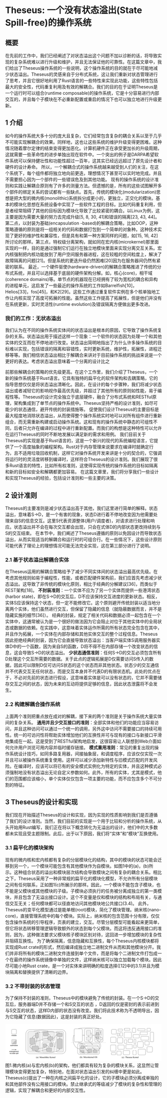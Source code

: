 # Theseus: 一个没有状态溢出(State Spill-free)的操作系统
 

## 概要
在先前的工作中，我们已经阐述了对状态溢出这个问题不加以诊断的话，将导致实现的复杂系统难以进行升级和维护，并且无法保证他的可靠性。在这篇文章中，我们给出了Theseus操作系统的一些说明，这个操作系统的目的就在于尽可能地减少状态溢出。Theseus的灵感来自于分布式系统，这让我们重新对状态管理进行了思考，并且它很好地利用了Rust语言的一些特性来实现此功能，这些特性包括最大的安全性，代码重复利用及有效的解耦合。我们的目的在于证明Theseus是一个运行时可以组合(runtime composable)的操作系统，它是十分容易进行内部交互的，并且每个子模块在不必重新配置或重启的情况下也可以独立地进行升级更新。

## 1 介绍
如今的操作系统大多十分的庞大且复杂，它们经常包含复杂的耦合关系以至于几乎不可能实现解耦合的效果。同样地，这也让这些系统的维护升级变得更困难。这种情况随着摩尔定律的结束变得更加恶化。计算机硬件正在承受更加长的升级周期，这就需要一些革命性的进步单独出现在软件中。一个突出的例子是DARPA希望软件系统可以保持健壮性和功能性超过一百年，这其实已经远远超过了原先设计者和硬件的设计寿命。
所以，一个解耦合式的操作系统越来越受到人们的关注，在这个系统下，每个组件都将独立地向前更迭，理想情况下甚至可以实时地完成。并且不需要担心因为一个部件的一些错误危及到其他功能。
现有的操作系统的设计准则和实践让解耦合原则有了许多的测量方法。但遗憾的是，所有的这些试图解开多个部件的绑定关系的尝试都有一些缺点。首先，传统的模块化(modularization)思想是把大型的微内核(monolithic)系统拆分成更小的，更独立，正交化的模块。基本的模块化思想在系统设备中实现了一些软件工程的目标。比如代码重复利用，但是者经常阻碍了其他的目标因为模块化导致了比较紧密的耦合。以Linux为例，这主要是因为需要大量的努力去完成升级[5, 8, 30, 41]和错误的隔离[23, 43, 44]。第二点，以封装为基础(encapsulation
-based)的解耦合策略，比如OOP，这种策略遵循的原则是将一组相关的代码和数据打包到一个简单的对象种。这种技术实现了更好的维护性和兼容性，但是具有和第一种方案同样的问题，如[15, 16, 42]所讨论的那样。第三点，特权级分离架构，就如同在宏内核(microkernel)那里面实现的一样，目的是通过强制它们运行在独立地模块里面来实现分离交互关系。宏内核强制把内核功能放到了用户空间服务器进程，这在较粗的空间粒度上，解决了故障隔离的问题[21]。但是系统的更迭升级仍然困难[20]因为在服务器间仍然有紧密的联系。
最近，一个硬件驱使(hardware-driven)的解耦合策略推进了传统的分布式系统，并且可以选择基于底层的硬件架构分解。如，核心(core)，相干域(coherence domains)等。单节点的机器现在已经拥有了较为宽松的耦合和异构的进程单元，这启发了一些最近的操作系统的工作如Barrelfish[10]，Helios[33]，fos[45]，和K2[29]。这些工作通过重复软件实例在多个核单独地工作让内核实现了高度可拓展的性能。虽然这些工作提高了拓展性，但是他们并没有在系统更新，实时灵活性(runtime evolution)及错误隔离方便做出更多改进。

### 我们的工作：无状态溢出
我们认为在不同的操作系统实体间的状态溢出是根本的原因，它导致了操作系统复杂的关系。状态溢出用于描述这样一个现象：一个软件的状态因为处理一个和其他实体的交互而在不停地进行改变。状态溢出简明地指出了为什么许多操作系统的目标难以实现，包括错误的隔离和容错性，实时更新系统，维护性，拓展性，进程迁移等等。我们相信状态溢出相比于解耦合来讲对于目前操作系统的挑战来说是一个更好的表达。考虑状态溢出意味着一个分离的设计比之
 
前那些解耦合的策略的优先级更高。在这个工作里，我们介绍了Theseus，一个新的操作系统基于Rust语言。它具有独特的扁平化的软件架构和去耦策略，它的指导思想仅仅是将状态溢出清晰化。因此，在设计的每个步骤种，我们将减少状态溢出或者减轻它的影响视作最高优先级，并超过了其他所有的原则如性能，易于编程性等。Theseus的设计完全独立于底层硬件，融合了分布式系统和RESTful原理，架构集成到了单节点的操作系统中。Theseus坚持严格的设计准则，如尽可能少的状态通信，避开传统的封装措施等。
促使我们设计Theseus的主要目标是最大程度地消除状态溢出，从而使得整个操作系统实时地可以对所有组件进行重新组合，而无需重新构建或启动操作系统。这和现有的操作系统中静态的可组性不同，后者只允许在编译的过程中进行重新配置。而我们的构想是这种特性可以允许在运行Theseus的同时不断地发展以满足新的需求和用例。
我们目前关于Theseus的实现是基于Rust语言的，这是一个新兴的现代的系统编程语言，它提供了一个高度抽象的编程架构。Rust对于内存管理来说要求在编译时就确定行为，且不适用垃圾回收机制，这样它对操作系统开发来讲是十分的契合的，它强调将运行时的灵活度转移到编译时，这样符合Theseus的设计准则。我们展现了很多Rust语言的特性，比如所有权准则，这使得实现传统的操作系统的目标如隔离和新的目标如安全和解耦都更加容易。
在这篇文章里，我们将分享我们一些设计和实现Theseus的经验，包括设计准则和一些主要的决策。

## 2 设计准则
Theseus的主要准则是减少状态溢出高于其他，我们这里进行简单的解释。状态溢出，意味着S->D，是一个有害的现象，状态D进行着不停地改变因为他需要处理来自S的信息交互。这里S代表资源整体(用户/调度者)，对请求进行处理和响应。状态溢出并不会在每次交互都会出现，只会在式体D的内部状态更改持续到与S的交互结束。
在本节中，我们阐述了Theseus遵循的原则以免因设计而导致状态溢出，从而实现适当的解耦合和运行时的可组合行。在一些情况下，这些设计原则可能代表了理论上的理想情况可能无法完全实现，这在第三部分进行了说明。
### 2.1 基于状态溢出解耦合实体
在Theseus运用的解耦合策略给予了减少不同实体间的状态溢出最高优先级。在考虑其他规则如易于编程性，性能，或者匹配硬件架构前，我们应首先考虑减少状态溢出。这导致了非传统的模块化原则，相比于经典的分解建议[36]，而类似于REST架构[18]。
**不封装准则**：一个实体不应为了另一个实体而提供一些港湾状态(harbor state)，即在S->D的交互后，D不应该保持交互进度的更新状态。相反，实体S应该保持这个状态，但一定不能修改它。这个原则避开传统封装以适当地分离两个实体，他们虽然进行交互，但保留了隐藏的信息（就隐蔽数据而言，并不是隐藏实施的细节[36]）。
经典的封装，规定了相关代码和数据必须一起包含在一个实体中，这通常被认为是一个很好的做法因为它会阻止对位于其他实体中的全局状态或数据的依赖。在实践中，这意味着实体运作所需的所有状态完全包含在其中，并且作为拓展，一个实体在内部存储和其他实体交互的整个过程信息。Theseus因此拒绝经典的封装，因为它会直接导致状态溢出：当客户端实体S调用服务器实体D中的一个函数，因为来自S的函数，D将不得不在内部存储一个改变状态的信息，这会导致S->D的状态溢出。
**少状态通信准则**：任何S->D的交互必须包含所有D处理这个交互所需要的数据。关于此点的逻辑拓展是D仅需要访问S传入的数据，因此可以限制D仅可访问S状态的这个状态而非其他状态。状态少的交互通信并不代表交互无任何状态，而是交互本身并不代表D的有限状态机。此处的优点在于，不必对先前的状态进行假设，这意味着实体是可以没有状态的，它并不需要储存交互之间的状态，因为未来的互动将提供足够的信息，因此状态泄露将不会发生。

### 2.2 构建解耦合操作系统
上面两个准则把重点放在成对的解耦，接下来的两个准则是关于操作系统大量实体间的复杂关系。
**通用并且少交互接口的准则**：全部实体和他们的功能应当容易访问，并且这种访问可以通过一个统一的调用，另外这中访问不需要接口的持续可用性。统一的可访问性将帮助实体增加他们的互换性并可与现有的接口与新接口平滑地集成在一起。这是受到了RESTful架构地启发，这很容易让人联想到Web介面如何允许用户浏览可用内容并临时缓存链接。
**模式重用准则**：常见的重复出现的操作系统设计技巧，如同多路复用器，间接抽象层，和调度程序，应该仅仅实现一次并且可以被操作系统重复使用。这样可以减少添加新特性与旧模式匹配的开发风险。在编译时，应该可以将已有的安全模式实例化为特定的实体，并且这种模式必须强制地没有状态溢出无论自定义参数如何。此外，所有的实体，尤其是模式，他们的范围都应该缩小，单个实体仅仅包含一项主要的功能，而不应包含多个不可分割的特征。

## 3 Theseus的设计和实现
我们现在开始描述Theseus的设计和实现，因为实现的性质影响到我们是否遵循了我们的设计准则。当然，我们目前的实现是一个用于比较和分析的操作系统，从头开始用Rust编写，我们正在将以下概念转化为无溢出的设计，他们中的大多数都未实现且受主题限制。此后，出于以下原因，我们将“实体”和“模块”互换使用。
### 3.1 扁平化的模块架构
现有的微内核和宏内核都有复杂的分层模块化的结构，其中的模块的状态可能会迁移到另一个，一个模块可能包含有其他模块作为自模块。如图1中的(a)，(b)所示。这种组合状态的溢出和模块层次结构会导致模块之间有复杂的耦合关系。相比之下，Theseus采用了一种非常规的扁平化的模块化模型，不允许所有分层模块之间有任何联系，正如图1(c)所展示的那样。因此，一个模块不能包含子模块，也不能是父模块或其他模块的子级。子模块必须执行的任务被分离成独立的第一类模块，并且包含了无溢出接口设计。这个不变量是仅和模块的结构和布局有关，与通信交互无关；任何模块都可以径直地访问其他模块地公共接口(3.4)。
此外，Theseus的变平化模型通过是能单根(root)模块，简化了模块管理。纳米核(nano-core)，直接管理系统中的每个模块。实际上，纳米核的包含范围十分有限，仅仅包含操作系统的引导程序，页表的建立，交互。尽管分层模型可能看起来更简单，但它将状态转移管理逻辑导致额外的状态到每个父模块。而这将违反通用接口的准则，因为，这种做法要求父模块核子模块区别对待，这回进一步增加模块的复杂性并阻碍互换性。
为了确保隔离，信息隐藏和互换性，每个Theseus内核模块都将实现成Rust crate的形式，然后编译成独立地二进制文件从而和其他模块分开。我们并非将所有的模块二进制文件连接到单个文件，而是将每个二进制文件打包成一个在最终的操作系统镜像中单独的文件，这样纳米核可以独立加载每个模块。因此尽可能小地Rust crate，是一个对实体来讲明确的粒度选择([12]中的3.1)并且为模块隔离和替换提供了清晰的边界。

### 3.2 不带封装的状态管理
为了保持不封装的准则，Theseus中的模块避免了传统的封装。在一个S->D的交互后，服务器端D并不存储一个和S交互的状态 ，D返回的仅是密封的表示前进到与S交互的状态，这样D内部的状态没有改变。我们将此技术称为不透明导出，因为它隐藏了信息(数据因此)，这是封装的真正好处。

![](pictures/Theseus1.png) 
图1.微内核(a)与宏内核(b)的架构，他们都具有较为复杂的模块关系，这显然让管理模块变得更加复杂，特别地，在面对状态溢出引发的纠缠中更是如此。Theseus(c)提出了一种在内核之间扁平化的设计，它的子模块必须分离成单独的和其他部件没有公用接口的模块。禁止继承式的等级减少了模块的复杂性和管理的逻辑，实现了解耦合和更好的内部交互性。 










 



